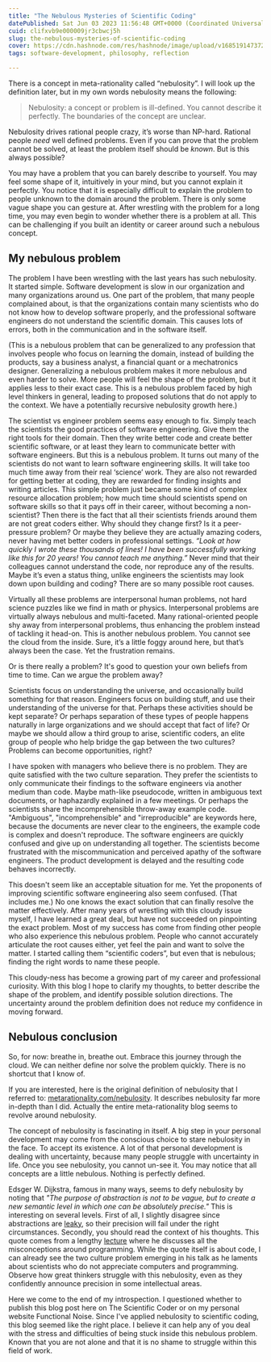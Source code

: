 ```yaml
---
title: "The Nebulous Mysteries of Scientific Coding"
datePublished: Sat Jun 03 2023 11:56:48 GMT+0000 (Coordinated Universal Time)
cuid: clifxvb9e000009jr3cbwcj5h
slug: the-nebulous-mysteries-of-scientific-coding
cover: https://cdn.hashnode.com/res/hashnode/image/upload/v1685191473723/77306972-8aa3-41d0-85f4-9efef520f341.png
tags: software-development, philosophy, reflection

---
```


There is a concept in meta-rationality called “nebulosity”. I will look up the definition later, but in my own words nebulosity means the following:

> Nebulosity: a concept or problem is ill-defined. You cannot describe it perfectly. The boundaries of the concept are unclear.

Nebulosity drives rational people crazy, it’s worse than NP-hard. Rational people *need* well defined problems. Even if you can prove that the problem cannot be solved, at least the problem itself should be *known*. But is this always possible?

You may have a problem that you can barely describe to yourself. You may feel some shape of it, intuitively in your mind, but you cannot explain it perfectly. You notice that it is especially difficult to explain the problem to people unknown to the domain around the problem. There is only some vague shape you can gesture at. After wrestling with the problem for a long time, you may even begin to wonder whether there is a problem at all. This can be challenging if you built an identity or career around such a nebulous concept.

## My nebulous problem

The problem I have been wrestling with the last years has such nebulosity. It started simple. Software development is slow in our organization and many organizations around us. One part of the problem, that many people complained about, is that the organizations contain many scientists who do not know how to develop software properly, and the professional software engineers do not understand the scientific domain. This causes lots of errors, both in the communication and in the software itself.

(This is a nebulous problem that can be generalized to any profession that involves people who focus on learning the domain, instead of building the products, say a business analyst, a financial quant or a mechatronics designer. Generalizing a nebulous problem makes it more nebulous and even harder to solve. More people will feel the shape of the problem, but it applies less to their exact case. This is a nebulous problem faced by high level thinkers in general, leading to proposed solutions that do not apply to the context. We have a potentially recursive nebulosity growth here.)

The scientist vs engineer problem seems easy enough to fix. Simply teach the scientists the good practices of software engineering. Give them the right tools for their domain. Then they write better code and create better scientific software, or at least they learn to communicate better with software engineers. But this is a nebulous problem. It turns out many of the scientists do not want to learn software engineering skills. It will take too much time away from their real ‘science’ work. They are also not rewarded for getting better at coding, they are rewarded for finding insights and writing articles. This simple problem just became some kind of complex resource allocation problem; how much time should scientists spend on software skills so that it pays off in their career, without becoming a non-scientist? Then there is the fact that all their scientists friends around them are not great coders either. Why should they change first? Is it a peer-pressure problem? Or maybe they believe they are actually amazing coders, never having met better coders in professional settings. *“Look at how quickly I wrote these thousands of lines! I have been successfully working like this for 20 years! You cannot teach me anything.”* Never mind that their colleagues cannot understand the code, nor reproduce any of the results. Maybe it’s even a status thing, unlike engineers the scientists may look down upon building and coding? There are so many possible root causes.

Virtually all these problems are interpersonal human problems, not hard science puzzles like we find in math or physics. Interpersonal problems are virtually always nebulous and multi-faceted. Many rational-oriented people shy away from interpersonal problems, thus enhancing the problem instead of tackling it head-on. This is another nebulous problem. You cannot see the cloud from the inside. Sure, it’s a little foggy around here, but that’s always been the case. Yet the frustration remains.

Or is there really a problem? It's good to question your own beliefs from time to time. Can we argue the problem away?

Scientists focus on understanding the universe, and occasionally build something for that reason. Engineers focus on building stuff, and use their understanding of the universe for that. Perhaps these activities should be kept separate? Or perhaps separation of these types of people happens naturally in large organizations and we should accept that fact of life? Or maybe we should allow a third group to arise, scientific coders, an elite group of people who help bridge the gap between the two cultures? Problems can become opportunities, right?

I have spoken with managers who believe there is no problem. They are quite satisfied with the two culture separation. They prefer the scientists to only communicate their findings to the software engineers via another medium than code. Maybe math-like pseudocode, written in ambiguous text documents, or haphazardly explained in a few meetings. Or perhaps the scientists share the incomprehensible throw-away example code. "Ambiguous", "incomprehensible" and "irreproducible" are keywords here, because the documents are never clear to the engineers, the example code is complex and doesn't reproduce. The software engineers are quickly confused and give up on understanding all together. The scientists become frustrated with the miscommunication and perceived apathy of the software engineers. The product development is delayed and the resulting code behaves incorrectly.

This doesn't seem like an acceptable situation for me. Yet the proponents of improving scientific software engineering also seem confused. (That includes me.) No one knows the exact solution that can finally resolve the matter effectively. After many years of wrestling with this cloudy issue myself, I have learned a great deal, but have not succeeded on pinpointing the exact problem. Most of my success has come from finding other people who also experience this nebulous problem. People who cannot accurately articulate the root causes either, yet feel the pain and want to solve the matter. I started calling them “scientific coders”, but even that is nebulous; finding the right words to name these people.

This cloudy-ness has become a growing part of my career and professional curiosity. With this blog I hope to clarify my thoughts, to better describe the shape of the problem, and identify possible solution directions. The uncertainty around the problem definition does not reduce my confidence in moving forward.

## Nebulous conclusion

So, for now: breathe in, breathe out. Embrace this journey through the cloud. We can neither define nor solve the problem quickly. There is no shortcut that I know of.

If you are interested, here is the original definition of nebulosity that I referred to: [metarationality.com/nebulosity](https://metarationality.com/nebulosity). It describes nebulosity far more in-depth than I did. Actually the entire meta-rationality blog seems to revolve around nebulosity.

The concept of nebulosity is fascinating in itself. A big step in your personal development may come from the conscious choice to stare nebulosity in the face. To accept its existence. A lot of that personal development is dealing with uncertainty, because many people struggle with uncertainty in life. Once you see nebulosity, you cannot un-see it. You may notice that all concepts are a little nebulous. Nothing is perfectly defined.

Edsger W. Dijkstra, famous in many ways, seems to defy nebulosity by noting that *"The purpose of abstraction is not to be vague, but to create a new semantic level in which one can be absolutely precise."* This is interesting on several levels. First of all, I slightly disagree since abstractions are [leaky](https://www.joelonsoftware.com/2002/11/11/the-law-of-leaky-abstractions/), so their precision will fail under the right circumstances. Secondly, you should read the context of his thoughts. This quote comes from a lengthy [lecture](https://www.cs.utexas.edu/users/EWD/transcriptions/EWD03xx/EWD340.html) where he discusses all the misconceptions around programming. While the quote itself is about code, I can already see the two culture problem emerging in his talk as he laments about scientists who do not appreciate computers and programming. Observe how great thinkers struggle with this nebulosity, even as they confidently announce precision in some intellectual areas.

Here we come to the end of my introspection. I questioned whether to publish this blog post here on The Scientific Coder or on my personal website Functional Noise. Since I've applied nebulosity to scientific coding, this blog seemed like the right place. I believe it can help any of you deal with the stress and difficulties of being stuck inside this nebulous problem. Known that you are not alone and that it is no shame to struggle within this field of work.